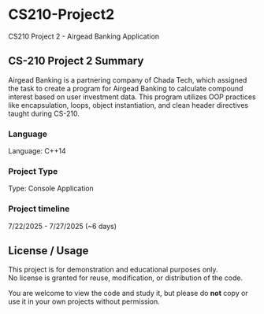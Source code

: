 # CS210-Project2
CS210 Project 2 - Airgead Banking Application

## CS-210 Project 2 Summary
Airgead Banking is a partnering company of Chada Tech, which assigned the task to create a program for Airgead Banking to calculate compound interest based on user investment data. This program utilizes OOP practices like encapsulation, loops, object instantiation, and clean header directives taught during CS-210.

### Language
Language: C++14

### Project Type
Type: Console Application

### Project timeline
7/22/2025 - 7/27/2025 (~6 days)

## License / Usage
This project is for demonstration and educational purposes only.  
No license is granted for reuse, modification, or distribution of the code.  

You are welcome to view the code and study it, but please do **not** copy or use it in your own projects without permission.

